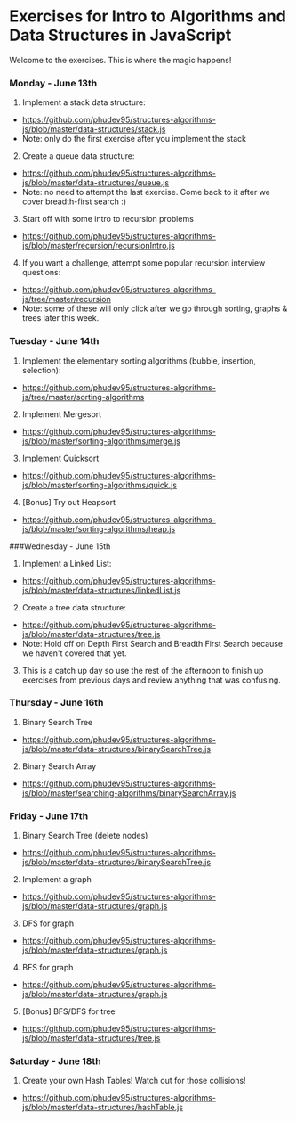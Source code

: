 # Exercises for Intro to Algorithms and Data Structures in JavaScript

Welcome to the exercises. This is where the magic happens!

### Monday - June 13th
1. Implement a stack data structure:
  - https://github.com/phudev95/structures-algorithms-js/blob/master/data-structures/stack.js
  - Note: only do the first exercise after you implement the stack
2. Create a queue data structure:
  - https://github.com/phudev95/structures-algorithms-js/blob/master/data-structures/queue.js
  - Note: no need to attempt the last exercise. Come back to it after we cover breadth-first search :)
3. Start off with some intro to recursion problems
  - https://github.com/phudev95/structures-algorithms-js/blob/master/recursion/recursionIntro.js
4. If you want a challenge, attempt some popular recursion interview questions:
  - https://github.com/phudev95/structures-algorithms-js/tree/master/recursion
  - Note: some of these will only click after we go through sorting, graphs & trees later this week.

### Tuesday - June 14th
1. Implement the elementary sorting algorithms (bubble, insertion, selection):
  - https://github.com/phudev95/structures-algorithms-js/tree/master/sorting-algorithms
2. Implement Mergesort
  - https://github.com/phudev95/structures-algorithms-js/blob/master/sorting-algorithms/merge.js
3. Implement Quicksort
  - https://github.com/phudev95/structures-algorithms-js/blob/master/sorting-algorithms/quick.js
4. [Bonus] Try out Heapsort
  - https://github.com/phudev95/structures-algorithms-js/blob/master/sorting-algorithms/heap.js

###Wednesday - June 15th
1. Implement a Linked List:
  - https://github.com/phudev95/structures-algorithms-js/blob/master/data-structures/linkedList.js
2. Create a tree data structure:
  - https://github.com/phudev95/structures-algorithms-js/blob/master/data-structures/tree.js
  - Note: Hold off on Depth First Search and Breadth First Search because we haven't covered that yet.
3. This is a catch up day so use the rest of the afternoon to finish up exercises from previous days and review anything that was confusing.

### Thursday - June 16th
1. Binary Search Tree
  - https://github.com/phudev95/structures-algorithms-js/blob/master/data-structures/binarySearchTree.js
2. Binary Search Array
  - https://github.com/phudev95/structures-algorithms-js/blob/master/searching-algorithms/binarySearchArray.js

### Friday - June 17th
1. Binary Search Tree (delete nodes)
  - https://github.com/phudev95/structures-algorithms-js/blob/master/data-structures/binarySearchTree.js
2. Implement a graph
  - https://github.com/phudev95/structures-algorithms-js/blob/master/data-structures/graph.js
3. DFS for graph
  - https://github.com/phudev95/structures-algorithms-js/blob/master/data-structures/graph.js
4. BFS for graph
  - https://github.com/phudev95/structures-algorithms-js/blob/master/data-structures/graph.js
5. [Bonus] BFS/DFS for tree
  - https://github.com/phudev95/structures-algorithms-js/blob/master/data-structures/tree.js

### Saturday - June 18th
1. Create your own Hash Tables! Watch out for those collisions!
  - https://github.com/phudev95/structures-algorithms-js/blob/master/data-structures/hashTable.js
